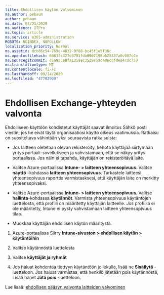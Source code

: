 ```yaml
---
title: Ehdollisen käytön valvominen
ms.author: pebaum
author: pebaum
ms.date: 04/21/2020
ms.audience: ITPro
ms.topic: article
ms.service: o365-administration
ROBOTS: NOINDEX, NOFOLLOW
localization_priority: Normal
ms.assetid: dcb86c54-769e-4832-9f88-bc45f1e5f36c
ms.openlocfilehash: 6083fc427e3791fdb0907198b525337a0c987c4e
ms.sourcegitcommit: c6692ce0fa1358ec3529e59ca0ecdfdea4cdc759
ms.translationtype: MT
ms.contentlocale: fi-FI
ms.lasthandoff: 09/14/2020
ms.locfileid: "47702900"
---
```

# <a name="monitoring-conditional-access-for-exchange"></a>Ehdollisen Exchange-yhteyden valvonta

Ehdolliseen käyttöön kohdistetut käyttäjät saavat ilmoitus Sähkö posti viestin, jos he eivät täytä organisaatiosi käyttö oikeus vaatimuksia. Ratkaisu on suositeltava vähintään yksi seuraavista ratkaisuista:
  
- Jos laitteen oletetaan olevan rekisteröity, kehota käyttäjää siirtymään yritys portaali-sovellukseen ja vahvistamaan, että se näkyy yritys portaalissa. Jos näin ei tapahdu, käyttäjän on rekisteröitävä laite.
    
- Valitse Azure-portaalissa **Intune- \> laitteen yhteensopivuus**. Valitse **näyttö** -kohdassa **laitteen yhteensopivuus**. Tarkastele laitteesi yhteensopivuus raporttia varmistaaksesi, että käyttäjän laite on merkitty yhteensopivaksi. 
    
- Valitse Azure-portaalissa **Intune- \> laitteen yhteensopivuus**. Valitse **hallinta**-kohdassa **käytännöt**. Varmista yhteensopivuus käytäntöjen luettelosta, että profiili on määritetty käyttäjän laitteelle. Jos profiilia ei ole määritetty, Intune ei pysty vahvistamaan laitteen yhteensopivuus tilaa. 
    
- Muokkaa käyttäjän ehdollisen käytön määritystä.
    
1. Azure-portaalissa Siirry **Intune-sivuston \> ehdollisen käytön \> käytäntöihin**
    
2. Valitse käytännöstä luettelosta
    
3. Valitse **käyttäjät ja ryhmät**
    
4. Jos haluat kohdentaa tiettyyn käytäntöön jollekulle, lisää ne **Sisällytä** -luetteloon. Jos haluat varmistaa, että henkilö jätetään pois käytännöstä, Lisää hänet **Jätä pois** -luetteloon. 
    
Lue lisää: [ehdollisen pääsyn valvonta laitteiden valvominen](https://docs.microsoft.com/intune/conditional-access-exchange-monitor)
  

